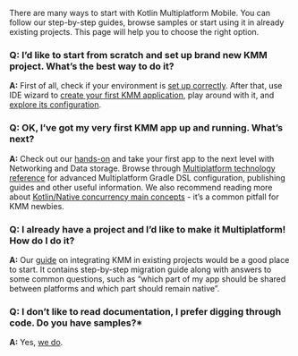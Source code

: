 [//]: # (title: Getting started)
[//]: # (auxiliary-id: Getting_started)

There are many ways to start with Kotlin Multiplatform Mobile. You can follow our step-by-step guides, browse samples or start using it in already existing projects. This page will help you to choose the right option.

### Q: I’d like to start from scratch and set up brand new KMM project. What’s the best way to do it?
**A:** First of all, check if your environment is [set up correctly](setup.md). After that, use IDE wizard to [create your first KMM application](create-first-app.md), play around with it, and [explore its configuration](discover-kmm-project.md).

### Q: OK, I’ve got my very first KMM app up and running. What’s next?
**A:** Check out our [hands-on](hands-on-networking-data-storage.md) and take your first app to the next level with Networking and Data storage. Browse through [Multiplatform technology reference](https://kotlinlang.org/docs/reference/mpp-intro.html) for advanced Multiplatform Gradle DSL configuration, publishing guides and other useful information.
We also recommend reading more about [Kotlin/Native concurrency main concepts](kotlin-native-concurrency-overview.md) - it’s a common pitfall for KMM newbies. 

### Q: I already have a project and I’d like to make it Multiplatform! How do I do it?
**A:** Our [guide](integrate-in-existing-app.md) on integrating KMM in existing projects would be a good place to start. It contains step-by-step migration guide along with answers to some common questions, such as “which part of my app should be shared between platforms and which part should remain native”.

### Q: I don’t like to read documentation, I prefer digging through code. Do you have samples?*
**A:** Yes, [we do](samples.md). 
